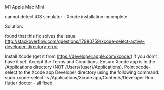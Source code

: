 M1 Apple Mac Mini

cannot detect iOS simulator - Xcode installation incomplete

Solution:

found that this fix solves the issue: http://stackoverflow.com/questions/17980759/xcode-select-active-developer-directory-error

Install Xcode (get it from https://developer.apple.com/xcode/) if you don't have it yet.
Accept the Terms and Conditions.
Ensure Xcode app is in the /Applications directory (NOT /Users/{user}/Applications).
Point xcode-select to the Xcode app Developer directory using the following command:
sudo xcode-select -s /Applications/Xcode.app/Contents/Developer
Run flutter doctor - all fixed.
